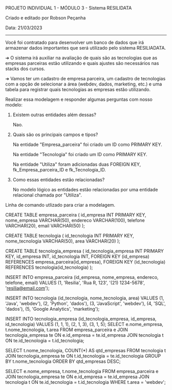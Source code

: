 PROJETO INDIVIDUAL 1 - MÓDULO 3 - Sistema RESILIDATA

Criado e editado por Robson Peçanha

Data: 21/03/2023

-------------------------------------------------------------------------

Você foi contratado para desenvolver um banco de dados que irá armazenar
dados importantes que será utilizado pelo sistema RESILIADATA.

➔ O sistema irá auxiliar na avaliação de quais são as tecnologias que as
empresas parceiras estão utilizando e quais ajustes são necessários nas
stacks dos cursos.

➔ Vamos ter um cadastro de empresa parceira, um cadastro de tecnologias com
a opção de selecionar a área (webdev, dados, marketing, etc.) e uma tabela
para registrar quais tecnologias as empresas estão utilizando.


Realizar essa modelagem e responder algumas perguntas
com nosso modelo:


1. Existem outras entidades além dessas?

    Nao.

3. Quais são os principais campos e tipos?

    Na entidade "Empresa_parceira" foi criado um ID como PRIMARY KEY.

    Na entidade "Tecnologia" foi criado um ID como PRIMARY KEY.

    Na entidade "Utiliza" foram adicionadas duas FOREIGN KEY, fk_Empresa_parceira_ID e fk_Tecnologia_ID.

5. Como essas entidades estão relacionadas?

    No modelo lógico as entidades estão relacionadas por uma entidade relacional chamada por "Utiliza".
    

Linha de comando utlizado para criar a modelagem.

CREATE TABLE empresa_parceira (
  id_empresa INT PRIMARY KEY,
  nome_empresa VARCHAR(50),
  endereco VARCHAR(100),
  telefone VARCHAR(20),
  email VARCHAR(50)
);

CREATE TABLE tecnologia (
  id_tecnologia INT PRIMARY KEY,
  nome_tecnologia VARCHAR(50),
  area VARCHAR(20)
);

CREATE TABLE tecnologia_empresa (
  id_tecnologia_empresa INT PRIMARY KEY,
  id_empresa INT,
  id_tecnologia INT,
  FOREIGN KEY (id_empresa) REFERENCES empresa_parceira(id_empresa),
  FOREIGN KEY (id_tecnologia) REFERENCES tecnologia(id_tecnologia)
);

INSERT INTO empresa_parceira (id_empresa, nome_empresa, endereco, telefone, email)
VALUES (1, 'Resilia', 'Rua R, 123', '(21) 1234-5678', 'resilia@email.com');

INSERT INTO tecnologia (id_tecnologia, nome_tecnologia, area)
VALUES (1, 'Java', 'webdev'),
       (2, 'Python', 'dados'),
       (3, 'JavaScript', 'webdev'),
       (4, 'SQL', 'dados'),
       (5, 'Google Analytics', 'marketing');

INSERT INTO tecnologia_empresa (id_tecnologia_empresa, id_empresa, id_tecnologia)
VALUES (1, 1, 1),
       (2, 1, 3),
       (3, 1, 5);
SELECT e.nome_empresa, t.nome_tecnologia, t.area
FROM empresa_parceira e
JOIN tecnologia_empresa te ON e.id_empresa = te.id_empresa
JOIN tecnologia t ON te.id_tecnologia = t.id_tecnologia;

SELECT t.nome_tecnologia, COUNT(*) AS qtd_empresas
FROM tecnologia t
JOIN tecnologia_empresa te ON t.id_tecnologia = te.id_tecnologia
GROUP BY t.nome_tecnologia
ORDER BY qtd_empresas DESC;

SELECT e.nome_empresa, t.nome_tecnologia
FROM empresa_parceira e
JOIN tecnologia_empresa te ON e.id_empresa = te.id_empresa
JOIN tecnologia t ON te.id_tecnologia = t.id_tecnologia
WHERE t.area = 'webdev';

